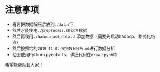 # 注意事项

- 需要把数据解压后放到`./data/`下
- 然后才能使用`./preprocess.sh`处理数据
- 然后再使用`./hadoop_add_data.sh`添加数据（需要先启动hadoop、格式化结点）
- 然后按照给的`2019-11-01-搜狗数据分析.md`进行数据分析
- 绘图使用Python+pyecharts，详细代码在`draw.ipynb`中

希望能帮助到大家！
